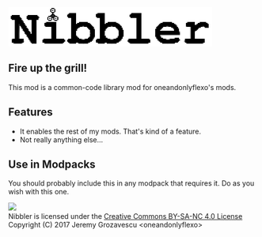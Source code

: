 ![](src/main/resources/assets/nibbler/logo.png)

## Fire up the grill!

This mod is a common-code library mod for oneandonlyflexo's mods.

## Features

* It enables the rest of my mods.  That's kind of a feature.
* Not really anything else...

## Use in Modpacks

You should probably include this in any modpack that requires it.  Do as you 
wish with this one.



![](https://i.creativecommons.org/l/by-nc-sa/4.0/88x31.png)  
Nibbler is licensed under the [Creative Commons BY-SA-NC 4.0 License](https://creativecommons.org/licenses/by-nc-sa/4.0/)  
Copyright (C) 2017 Jeremy Grozavescu \<oneandonlyflexo>
